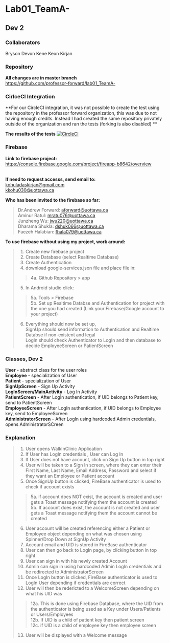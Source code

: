 # Lab01_TeamA-<br>

## Dev 2

### Collaborators

Bryson Devon Kene Keon Kirjan<br>

### Repository


**All changes are in master branch**<br>
https://github.com/professor-forward/lab01_TeamA-  <br>

### CirlceCI Integration
**For our CircleCI integration, it was not possible to create the test using the repository in the professor forward organization, this was due to not having enough credits. Instead I had created the same repository privately outside of the organization and ran the tests (forking is also disabled) **

**The results of the tests** 
[![CircleCI](https://circleci.com/gh/kprime21/Deliverable2CircleCI.svg?style=svg)](https://circleci.com/gh/kprime21/Deliverable2CircleCI)

### Firebase


**Link to firebase project:** https://console.firebase.google.com/project/fireapp-b8642/overview<br><br>

**If need to request accesss, send email to:** <br>
kohuladaskirjan@gmail.com<br>
kkohu030@uottawa.ca<br>

**Who has been invited to the firebase so far:**
>Dr.Andrew Forward: aforward@uottawa.ca <br>
>Aminur Ratul: mratu076@uottawa.ca <br>
>Junzheng Wu: jwu220@uottawa.ca <br>
>Dharama Shukla: dshuk066@uottawa.ca <br>
>Faezeh Halabian: fhala079@uottawa.ca <br>

**To use firebase without using my project, work around:**<br>
>1. Create new firebase project
>2. Create Database (select Realtime Database)
>3. Create Authentication
>4. download google-services.json file and place file in:
>>4a. Github Repository > app 
>5. In Android studio click:
>>5a. Tools > Firebase <br>
>>5b. Set up Realtime Databse and Authentication for project with the one you had created (Link your Firebase/Google account to your project)
>6. Everything should now be set up,<br> SignUp should send information to Authentication and Realtime Databse if non-existent and legal<br> LogIn should check Authenticator to LogIn and then database to decide EmployeeScreen or PatientScreen



### Classes, Dev 2


**User** - abstract class for the user roles<br>
**Employee** - specialization of User<br>
**Patient** - specialization of User<br>
**SignUpScreen** - Sign Up Activity <br>
**LogInScreen/MainActivity** - Log In Activity<br>
**PatientScreen** - After LogIn authentication, if UID belongs to Patient key, send to PatientScreen<br>
**EmployeeScreen** - After LogIn authentication, if UID 
belongs to Employee key, send to EmployeeScreen<br>
**AdministratorScreen** - After LogIn using hardcoded Admin
credentials, opens AdministratorSCreen<br>


### Explanation


>1. User opens WalkInClinic Application
>2. If User has LogIn credentials , User can Log In
>3. If User does not have account, click on Sign Up button in top right
>4. User will be taken to a Sign In screen, where they can enter their First Name, Last Name, Email Address, Password and select if they want an Employee or Patient account
>5. Once SignUp button is clicked, FireBase authenticator is used to check if account exists
>>5a. if account does NOT exist, the account is created and user gets a Toast message notifying them the account is created<br>
>>5b. If account does exist, the account is not created and user gets a Toast message notifying them the account cannot be created
>6. User account will be created referencing either a Patient or Employee object depending on what was chosen using Spinner/Drop Down at SignUp Activity
>7. Account email and UID is stored in FireBase authenticator
>8. User can then go back to LogIn page, by clicking button in top right
>9. User can sign in with his newly created Account
>10. Admin can sign in using hardcoded Admin LogIn credentials and be redirected to AdministratorScreen
>11. Once LogIn button is clicked, FireBase authenticator is used to LogIn User depending if credentials are correct
>12. User will then be redericted to a WelcomeScreen depending on what his UID was
>>12a. This is done using Firebase Database, where the UID from the authenticator is being used as a Key under Users/Patients or Users/Employees<br>
>>12b. If UID is a child of patient key then patient screen<br>
>>12c. if UID is a child of employee key then employee screen
>13. User will be displayed with a Welcome message





